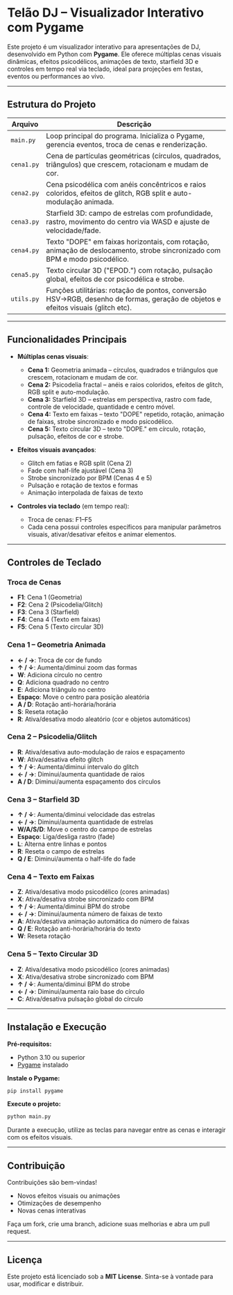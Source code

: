 # Telão DJ – Visualizador Interativo com Pygame

Este projeto é um visualizador interativo para apresentações de DJ, desenvolvido em Python com **Pygame**. Ele oferece múltiplas cenas visuais dinâmicas, efeitos psicodélicos, animações de texto, starfield 3D e controles em tempo real via teclado, ideal para projeções em festas, eventos ou performances ao vivo.

---

## Estrutura do Projeto

| Arquivo      | Descrição                                                                                                                        |
|--------------|----------------------------------------------------------------------------------------------------------------------------------|
| `main.py`    | Loop principal do programa. Inicializa o Pygame, gerencia eventos, troca de cenas e renderização.                               |
| `cena1.py`   | Cena de partículas geométricas (círculos, quadrados, triângulos) que crescem, rotacionam e mudam de cor.                        |
| `cena2.py`   | Cena psicodélica com anéis concêntricos e raios coloridos, efeitos de glitch, RGB split e auto-modulação animada.               |
| `cena3.py`   | Starfield 3D: campo de estrelas com profundidade, rastro, movimento do centro via WASD e ajuste de velocidade/fade.             |
| `cena4.py`   | Texto "DOPE" em faixas horizontais, com rotação, animação de deslocamento, strobe sincronizado com BPM e modo psicodélico.      |
| `cena5.py`   | Texto circular 3D ("EPOD.") com rotação, pulsação global, efeitos de cor psicodélica e strobe.                                  |
| `utils.py`   | Funções utilitárias: rotação de pontos, conversão HSV→RGB, desenho de formas, geração de objetos e efeitos visuais (glitch etc).|

---

## Funcionalidades Principais

- **Múltiplas cenas visuais**:
  - **Cena 1:** Geometria animada – círculos, quadrados e triângulos que crescem, rotacionam e mudam de cor.
  - **Cena 2:** Psicodelia fractal – anéis e raios coloridos, efeitos de glitch, RGB split e auto-modulação.
  - **Cena 3:** Starfield 3D – estrelas em perspectiva, rastro com fade, controle de velocidade, quantidade e centro móvel.
  - **Cena 4:** Texto em faixas – texto "DOPE" repetido, rotação, animação de faixas, strobe sincronizado e modo psicodélico.
  - **Cena 5:** Texto circular 3D – texto "DOPE." em círculo, rotação, pulsação, efeitos de cor e strobe.

- **Efeitos visuais avançados**:
  - Glitch em fatias e RGB split (Cena 2)
  - Fade com half-life ajustável (Cena 3)
  - Strobe sincronizado por BPM (Cenas 4 e 5)
  - Pulsação e rotação de textos e formas
  - Animação interpolada de faixas de texto

- **Controles via teclado** (em tempo real):
  - Troca de cenas: F1–F5
  - Cada cena possui controles específicos para manipular parâmetros visuais, ativar/desativar efeitos e animar elementos.

---

## Controles de Teclado

### Troca de Cenas
- **F1**: Cena 1 (Geometria)
- **F2**: Cena 2 (Psicodelia/Glitch)
- **F3**: Cena 3 (Starfield)
- **F4**: Cena 4 (Texto em faixas)
- **F5**: Cena 5 (Texto circular 3D)

### Cena 1 – Geometria Animada
- **← / →**: Troca de cor de fundo
- **↑ / ↓**: Aumenta/diminui zoom das formas
- **W**: Adiciona círculo no centro
- **Q**: Adiciona quadrado no centro
- **E**: Adiciona triângulo no centro
- **Espaço**: Move o centro para posição aleatória
- **A / D**: Rotação anti-horária/horária
- **S**: Reseta rotação
- **R**: Ativa/desativa modo aleatório (cor e objetos automáticos)

### Cena 2 – Psicodelia/Glitch
- **R**: Ativa/desativa auto-modulação de raios e espaçamento
- **W**: Ativa/desativa efeito glitch
- **↑ / ↓**: Aumenta/diminui intervalo do glitch
- **← / →**: Diminui/aumenta quantidade de raios
- **A / D**: Diminui/aumenta espaçamento dos círculos

### Cena 3 – Starfield 3D
- **↑ / ↓**: Aumenta/diminui velocidade das estrelas
- **← / →**: Diminui/aumenta quantidade de estrelas
- **W/A/S/D**: Move o centro do campo de estrelas
- **Espaço**: Liga/desliga rastro (fade)
- **L**: Alterna entre linhas e pontos
- **R**: Reseta o campo de estrelas
- **Q / E**: Diminui/aumenta o half-life do fade

### Cena 4 – Texto em Faixas
- **Z**: Ativa/desativa modo psicodélico (cores animadas)
- **X**: Ativa/desativa strobe sincronizado com BPM
- **↑ / ↓**: Aumenta/diminui BPM do strobe
- **← / →**: Diminui/aumenta número de faixas de texto
- **A**: Ativa/desativa animação automática do número de faixas
- **Q / E**: Rotação anti-horária/horária do texto
- **W**: Reseta rotação

### Cena 5 – Texto Circular 3D
- **Z**: Ativa/desativa modo psicodélico (cores animadas)
- **X**: Ativa/desativa strobe sincronizado com BPM
- **↑ / ↓**: Aumenta/diminui BPM do strobe
- **← / →**: Diminui/aumenta raio base do círculo
- **C**: Ativa/desativa pulsação global do círculo

---

## Instalação e Execução

**Pré-requisitos:**
- Python 3.10 ou superior
- [Pygame](https://www.pygame.org/) instalado

**Instale o Pygame:**
```bash
pip install pygame
```

**Execute o projeto:**
```bash
python main.py
```

Durante a execução, utilize as teclas para navegar entre as cenas e interagir com os efeitos visuais.

---

## Contribuição

Contribuições são bem-vindas!  
- Novos efeitos visuais ou animações  
- Otimizações de desempenho  
- Novas cenas interativas  

Faça um fork, crie uma branch, adicione suas melhorias e abra um pull request.

---

## Licença

Este projeto está licenciado sob a **MIT License**. Sinta-se à vontade para usar, modificar e distribuir.

